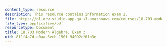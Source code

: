 ```yaml
---
content_type: resource
description: This resource contains information exam 2.
file: https://ol-ocw-studio-app-qa.s3.amazonaws.com/courses/18-703-modern-algebra-spring-2013/8f1f4a7da0aa6ecb150f94092c201b3e_MIT18_703S13_pra_2t.pdf
file_type: application/pdf
resourcetype: Document
title: 18.703 Modern Algebra, Exam 2
uid: 8f1f4a7d-a0aa-6ecb-150f-94092c201b3e
---
```

